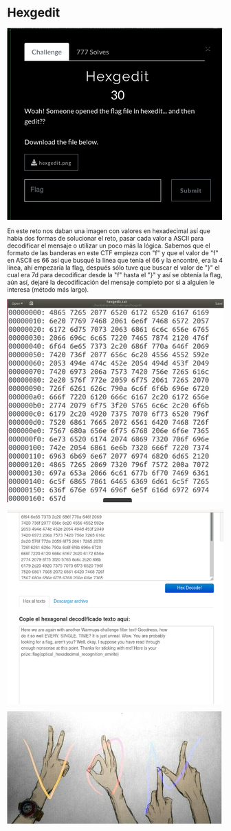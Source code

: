 # Hexgedit

![CTF](img/1.jpg)

En este reto nos daban una imagen con valores en hexadecimal así que había dos formas de solucionar el reto,
pasar cada valor a ASCII para decodificar el mensaje o utilizar un poco más la lógica.
Sabemos que el formato de las banderas en este CTF empieza con "f" y que el valor de "f" en ASCII es 66 así que busqué
la línea que tenía el 66 y la encontré, era la 4 línea, ahí empezaría la flag, después sólo tuve que buscar
el valor de "}" el cual era 7d para decodificar desde la "f" hasta el "}" y así se obtenía la flag, aún así,
dejaré la decodificación del mensaje completo por si a alguien le interesa (método más largo).

![CTF](img/2.jpg)

![CTF](img/3.jpg)

![VON](../../von.jpg)

